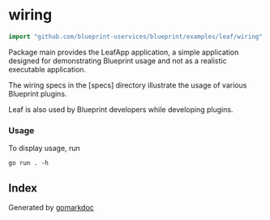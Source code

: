 <!-- Code generated by gomarkdoc. DO NOT EDIT -->

# wiring

```go
import "github.com/blueprint-uservices/blueprint/examples/leaf/wiring"
```

Package main provides the LeafApp application, a simple application designed for demonstrating Blueprint usage and not as a realistic executable application.

The wiring specs in the \[specs\] directory illustrate the usage of various Blueprint plugins.

Leaf is also used by Blueprint developers while developing plugins.

### Usage

To display usage, run

```
go run . -h
```

## Index



Generated by [gomarkdoc](<https://github.com/princjef/gomarkdoc>)
